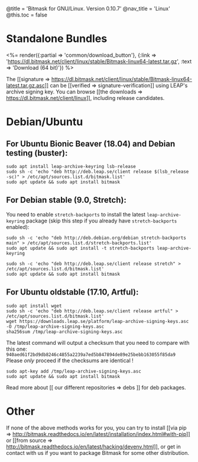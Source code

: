 @title = 'Bitmask for GNU/Linux. Version 0.10.7'
@nav_title = 'Linux'
@this.toc = false

# Standalone Bundles

<%= render({:partial => 'common/download_button'}, {:link => 'https://dl.bitmask.net/client/linux/stable/Bitmask-linux64-latest.tar.gz', :text => 'Download (64 bit)'}) %>

The [[signature => https://dl.bitmask.net/client/linux/stable/Bitmask-linux64-latest.tar.gz.asc]] can be [[verified => signature-verification]] using LEAP's archive signing key. You can browse [[the downloads => https://dl.bitmask.net/client/linux]], including release candidates.


# Debian/Ubuntu

## For Ubuntu Bionic Beaver (18.04) and Debian testing (buster):
```
sudo apt install leap-archive-keyring lsb-release
sudo sh -c 'echo "deb http://deb.leap.se/client release $(lsb_release -sc)" > /etc/apt/sources.list.d/bitmask.list'
sudo apt update && sudo apt install bitmask
```

## For Debian stable (9.0, Stretch): 

You need to enable `stretch-backports` to install the latest `leap-archive-keyring` package (skip this step
if you already have `stretch-backports` enabled):

```
sudo sh -c 'echo "deb http://deb.debian.org/debian stretch-backports main" > /etc/apt/sources.list.d/stretch-backports.list'
sudo apt update && sudo apt install -t stretch-backports leap-archive-keyring
```

```
sudo sh -c 'echo "deb http://deb.leap.se/client release stretch" > /etc/apt/sources.list.d/bitmask.list'
sudo apt update && sudo apt install bitmask
```

## For Ubuntu oldstable (17.10, Artful):

```
sudo apt install wget
sudo sh -c 'echo "deb http://deb.leap.se/client release artful" > /etc/apt/sources.list.d/bitmask.list'
wget https://downloads.leap.se/platform/leap-archive-signing-keys.asc -O /tmp/leap-archive-signing-keys.asc
sha256sum /tmp/leap-archive-signing-keys.asc
```

The latest command will output a checksum that you need to compare with this one: `940aed61f2bd9db8246c4855a2239a7ed5b847894de89e25bebb163055f85da9`
Please *only* proceed if the checksums are identical !

```
sudo apt-key add /tmp/leap-archive-signing-keys.asc
sudo apt update && sudo apt install bitmask
```

Read more about [[ our different repositories => debs ]] for deb packages.

# Other

If none of the above methods works for you, you can try to install [[via pip => http://bitmask.readthedocs.io/en/latest/installation/index.html#with-pip]] or [[from source => http://bitmask.readthedocs.io/en/latest/hacking/devenv.html]], or get in contact with us if you want to package Bitmask for some other distribution.
